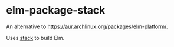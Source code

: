 elm-package-stack
=================

An alternative to https://aur.archlinux.org/packages/elm-platform/.

Uses [stack](http://haskellstack.org/) to build Elm.
